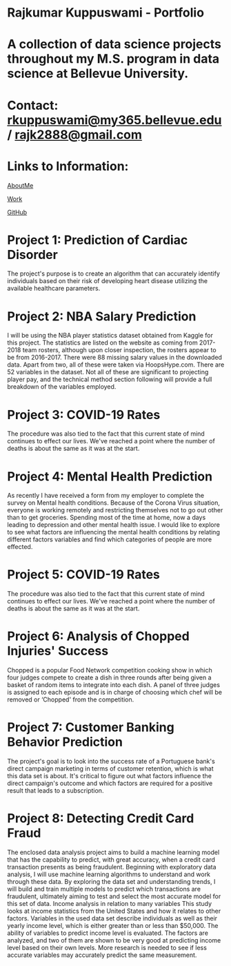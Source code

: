 # Rajkumar Kuppuswami - Portfolio

# A collection of data science projects throughout my M.S. program in data science at Bellevue University.

# Contact: rkuppuswami@my365.bellevue.edu / rajk2888@gmail.com

# Links to Information:

[AboutMe](https://github.com/rajk2888/DSC680-portfolio/blob/main/AboutMe.md)

[Work](https://github.com/rajk2888)

[GitHub](https://github.com/rajk2888)

# Project 1: Prediction of Cardiac Disorder

The project's purpose is to create an algorithm that can accurately identify individuals based on their risk of developing heart disease utilizing the available healthcare parameters.



# Project 2: NBA Salary Prediction 

I will be using the NBA player statistics dataset obtained from Kaggle for this project. The statistics are listed on the website as coming from 2017-2018 team rosters, although upon closer inspection, the rosters appear to be from 2016-2017.
There were 88 missing salary values in the downloaded data. Apart from two, all of these were taken via HoopsHype.com.
There are 52 variables in the dataset. Not all of these are significant to projecting player pay, and the technical method section following will provide a full breakdown of the variables employed.


# Project 3: COVID-19 Rates

The procedure was also tied to the fact that this current state of mind continues to effect our lives. We've reached a point where the number of deaths is about the same as it was at the start.

# Project 4: Mental Health Prediction

As recently I have received a form from my employer to complete the survey on Mental health conditions. Because of the Corona Virus situation, everyone is working remotely and restricting themselves not to go out other than to get groceries. Spending most of the time at home, now a days leading to depression and other mental health issue. 
I would like to explore to see what factors are influencing the mental health conditions by relating different factors variables and find which categories of people are more effected.

# Project 5: COVID-19 Rates

The procedure was also tied to the fact that this current state of mind continues to effect our lives. We've reached a point where the number of deaths is about the same as it was at the start.

# Project 6: Analysis of Chopped Injuries' Success

Chopped is a popular Food Network competition cooking show in which four judges compete to create a dish in three rounds after being given a basket of random items to integrate into each dish. A panel of three judges is assigned to each episode and is in charge of choosing which chef will be removed or ‘Chopped' from the competition.

# Project 7: Customer Banking Behavior Prediction

The project's goal is to look into the success rate of a Portuguese bank's direct campaign marketing in terms of customer retention, which is what this data set is about. It's critical to figure out what factors influence the direct campaign's outcome and which factors are required for a positive result that leads to a subscription.

# Project 8: Detecting Credit Card Fraud

The enclosed data analysis project aims to build a machine learning model that has the capability to predict, with great accuracy, when a credit card transaction presents as being fraudulent. Beginning with exploratory data analysis, I will use machine learning algorithms to understand and work through these data. By exploring the data set and understanding trends, I will build and train multiple models to predict which transactions are fraudulent, ultimately aiming to test and select the most accurate model for this set of data.
Income analysis in relation to many variables
This study looks at income statistics from the United States and how it relates to other factors. Variables in the used data set describe individuals as well as their yearly income level, which is either greater than or less than $50,000. The ability of variables to predict income level is evaluated. The factors are analyzed, and two of them are shown to be very good at predicting income level based on their own levels. More research is needed to see if less accurate variables may accurately predict the same measurement.

